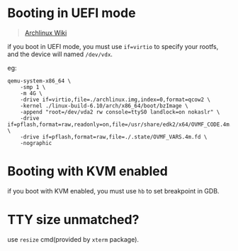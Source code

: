 # Booting in UEFI mode

> [Archlinux Wiki](https://wiki.archlinux.org/title/QEMU#Booting_in_UEFI_mode)

if you boot in UEFI mode, you must use `if=virtio` to specify your rootfs, and the device will named `/dev/vdx`.

eg:

```shell
qemu-system-x86_64 \
    -smp 1 \
    -m 4G \
    -drive if=virtio,file=./archlinux.img,index=0,format=qcow2 \
    -kernel ./linux-build-6.10/arch/x86_64/boot/bzImage \
    -append "root=/dev/vda2 rw console=ttyS0 landlock=on nokaslr" \
    -drive if=pflash,format=raw,readonly=on,file=/usr/share/edk2/x64/OVMF_CODE.4m.fd \
    -drive if=pflash,format=raw,file=./.state/OVMF_VARS.4m.fd \
    -nographic
```

# Booting with KVM enabled

if you boot with KVM enabled, you must use `hb` to set breakpoint in GDB.

# TTY size unmatched?

use `resize` cmd(provided by `xterm` package).
